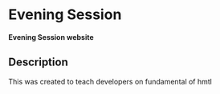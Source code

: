 # Evening Session
#### Evening Session website

## Description
This was created to teach developers on fundamental of hmtl 
